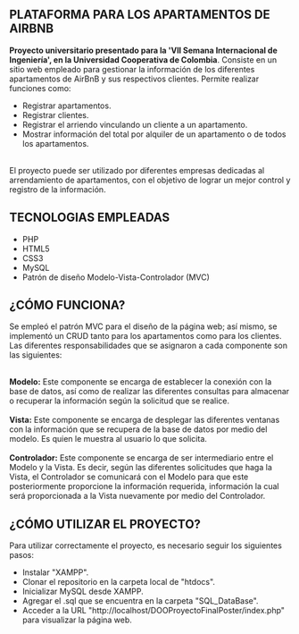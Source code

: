 PLATAFORMA PARA LOS APARTAMENTOS DE AIRBNB
-
**Proyecto universitario presentado para la 'VII Semana Internacional de Ingeniería', en la Universidad Cooperativa de Colombia**.
Consiste en un sitio web empleado para gestionar la información de los diferentes apartamentos de AirBnB y sus respectivos clientes. 
Permite realizar funciones como: <br>
- Registrar apartamentos.
- Registrar clientes.
- Registrar el arriendo vinculando un cliente a un apartamento.
- Mostrar información del total por alquiler de un apartamento o de todos los apartamentos.
  
<br>El proyecto puede ser utilizado por diferentes empresas dedicadas al arrendamiento de apartamentos, 
con el objetivo de lograr un mejor control y registro de la información.

TECNOLOGIAS EMPLEADAS
-
- PHP
- HTML5
- CSS3
- MySQL
- Patrón de diseño Modelo-Vista-Controlador (MVC)

¿CÓMO FUNCIONA?
-
Se empleó el patrón MVC para el diseño de la página web; así mismo, se implementó un CRUD tanto para los apartamentos como para los clientes.
Las diferentes responsabilidades que se asignaron a cada componente son las siguientes:

<br>**Modelo:** Este componente se encarga de establecer la conexión con la base de datos, así como de realizar las diferentes consultas 
para almacenar o recuperar la información según la solicitud que se realice.
<br><br>**Vista:** Este componente se encarga de desplegar las diferentes ventanas con la información que se recupera de la base de datos 
por medio del modelo. Es quien le muestra al usuario lo que solicita.
<br><br>**Controlador:** Este componente se encarga de ser intermediario entre el Modelo y la Vista. Es decir, según las diferentes solicitudes que haga la Vista, 
el Controlador se comunicará con el Modelo para que este posteriormente proporcione la información requerida, información la cual será proporcionada a la Vista 
nuevamente por medio del Controlador.

¿CÓMO UTILIZAR EL PROYECTO?
-
Para utilizar correctamente el proyecto, es necesario seguir los siguientes pasos:
- Instalar "XAMPP".
- Clonar el repositorio en la carpeta local de "htdocs".
- Inicializar MySQL desde XAMPP.
- Agregar el .sql que se encuentra en la carpeta "SQL_DataBase".
- Acceder a la URL "http://localhost/DOOProyectoFinalPoster/index.php" para visualizar la página web.
